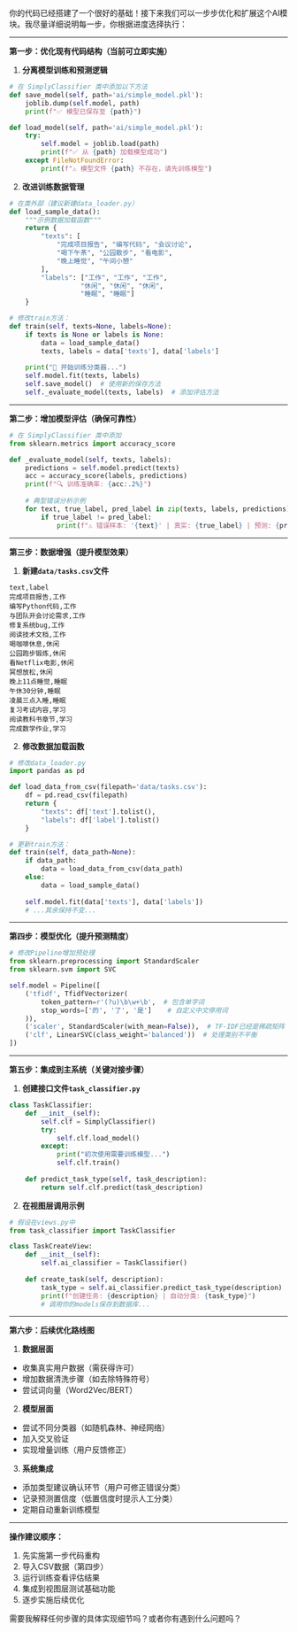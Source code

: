 你的代码已经搭建了一个很好的基础！接下来我们可以一步步优化和扩展这个AI模块。我尽量详细说明每一步，你根据进度选择执行：

---

**第一步：优化现有代码结构（当前可立即实施）**

1. **分离模型训练和预测逻辑**
```python
# 在 SimplyClassifier 类中添加以下方法
def save_model(self, path='ai/simple_model.pkl'):
    joblib.dump(self.model, path)
    print(f"✅ 模型已保存至 {path}")

def load_model(self, path='ai/simple_model.pkl'):
    try:
        self.model = joblib.load(path)
        print(f"✅ 从 {path} 加载模型成功")
    except FileNotFoundError:
        print(f"⚠️ 模型文件 {path} 不存在，请先训练模型")
```

2. **改进训练数据管理**
```python
# 在类外部（建议新建data_loader.py）
def load_sample_data():
    """示例数据加载函数"""
    return {
        "texts": [
            "完成项目报告", "编写代码", "会议讨论",
            "喝下午茶", "公园散步", "看电影",
            "晚上睡觉", "午间小憩"
        ],
        "labels": ["工作", "工作", "工作",
                  "休闲", "休闲", "休闲",
                  "睡眠", "睡眠"]
    }

# 修改train方法：
def train(self, texts=None, labels=None):
    if texts is None or labels is None:
        data = load_sample_data()
        texts, labels = data['texts'], data['labels']
    
    print("🔄 开始训练分类器...")
    self.model.fit(texts, labels)
    self.save_model()  # 使用新的保存方法
    self._evaluate_model(texts, labels)  # 添加评估方法
```

---

**第二步：增加模型评估（确保可靠性）**

```python
# 在 SimplyClassifier 类中添加
from sklearn.metrics import accuracy_score

def _evaluate_model(self, texts, labels):
    predictions = self.model.predict(texts)
    acc = accuracy_score(labels, predictions)
    print(f"🔍 训练准确率: {acc:.2%}")
    
    # 典型错误分析示例
    for text, true_label, pred_label in zip(texts, labels, predictions):
        if true_label != pred_label:
            print(f"⚠️ 错误样本: '{text}' | 真实: {true_label} | 预测: {pred_label}")
```

---

**第三步：数据增强（提升模型效果）**

1. **新建`data/tasks.csv`文件**
```csv
text,label
完成项目报告,工作
编写Python代码,工作
与团队开会讨论需求,工作
修复系统bug,工作
阅读技术文档,工作
喝咖啡休息,休闲
公园跑步锻炼,休闲
看Netflix电影,休闲
冥想放松,休闲
晚上11点睡觉,睡眠
午休30分钟,睡眠
凌晨三点入睡,睡眠
复习考试内容,学习
阅读教科书章节,学习
完成数学作业,学习
```

2. **修改数据加载函数**
```python
# 修改data_loader.py
import pandas as pd

def load_data_from_csv(filepath='data/tasks.csv'):
    df = pd.read_csv(filepath)
    return {
        "texts": df['text'].tolist(),
        "labels": df['label'].tolist()
    }

# 更新train方法：
def train(self, data_path=None):
    if data_path:
        data = load_data_from_csv(data_path)
    else:
        data = load_sample_data()
    
    self.model.fit(data['texts'], data['labels'])
    # ...其余保持不变...
```

---

**第四步：模型优化（提升预测精度）**

```python
# 修改Pipeline增加预处理
from sklearn.preprocessing import StandardScaler
from sklearn.svm import SVC

self.model = Pipeline([
    ('tfidf', TfidfVectorizer(
        token_pattern=r'(?u)\b\w+\b',  # 包含单字词
        stop_words=['的', '了', '是']    # 自定义中文停用词
    )),
    ('scaler', StandardScaler(with_mean=False)),  # TF-IDF已经是稀疏矩阵
    ('clf', LinearSVC(class_weight='balanced'))  # 处理类别不平衡
])
```

---

**第五步：集成到主系统（关键对接步骤）**

1. **创建接口文件`task_classifier.py`**
```python
class TaskClassifier:
    def __init__(self):
        self.clf = SimplyClassifier()
        try:
            self.clf.load_model()
        except:
            print("初次使用需要训练模型...")
            self.clf.train()
    
    def predict_task_type(self, task_description):
        return self.clf.predict(task_description)
```

2. **在视图层调用示例**
```python
# 假设在views.py中
from task_classifier import TaskClassifier

class TaskCreateView:
    def __init__(self):
        self.ai_classifier = TaskClassifier()
    
    def create_task(self, description):
        task_type = self.ai_classifier.predict_task_type(description)
        print(f"创建任务: {description} | 自动分类: {task_type}")
        # 调用你的models保存到数据库...
```

---

**第六步：后续优化路线图**

1. **数据层面**
- 收集真实用户数据（需获得许可）
- 增加数据清洗步骤（如去除特殊符号）
- 尝试词向量（Word2Vec/BERT）

2. **模型层面**
- 尝试不同分类器（如随机森林、神经网络）
- 加入交叉验证
- 实现增量训练（用户反馈修正）

3. **系统集成**
- 添加类型建议确认环节（用户可修正错误分类）
- 记录预测置信度（低置信度时提示人工分类）
- 定期自动重新训练模型

---

**操作建议顺序：**
1. 先实施第一步代码重构
2. 导入CSV数据（第四步）
3. 运行训练查看评估结果
4. 集成到视图层测试基础功能
5. 逐步实施后续优化

需要我解释任何步骤的具体实现细节吗？或者你有遇到什么问题吗？